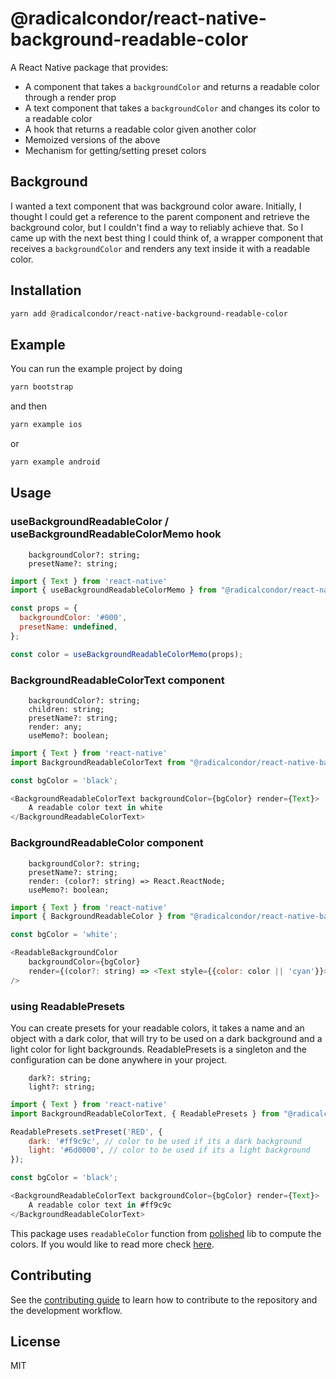 # @radicalcondor/react-native-background-readable-color

A React Native package that provides:
  - A component that takes a `backgroundColor` and returns a readable color
    through a render prop
  - A text component that takes a `backgroundColor` and changes its color to a
    readable color
  - A hook that returns a readable color given another color
  - Memoized versions of the above
  - Mechanism for getting/setting preset colors

## Background

I wanted a text component that was background color aware. Initially, I 
thought I could get a reference to the parent component and retrieve the
background color, but I couldn't find a way to reliably achieve that. So I
came up with the next best thing I could think of, a wrapper component that
receives a `backgroundColor` and renders any text inside it with a readable 
color.

## Installation

```sh
yarn add @radicalcondor/react-native-background-readable-color
```

## Example

You can run the example project by doing
```sh
yarn bootstrap
```
and then
```sh
yarn example ios
```
or 
```sh
yarn example android
```

## Usage

### useBackgroundReadableColor / useBackgroundReadableColorMemo hook
```
    backgroundColor?: string;
    presetName?: string;
```
```js
import { Text } from 'react-native' 
import { useBackgroundReadableColorMemo } from "@radicalcondor/react-native-background-readable-color";

const props = {
  backgroundColor: '#000',
  presetName: undefined,
};

const color = useBackgroundReadableColorMemo(props);
```

### BackgroundReadableColorText component
```
    backgroundColor?: string;
    children: string;
    presetName?: string;
    render: any;
    useMemo?: boolean;
```
```js
import { Text } from 'react-native' 
import BackgroundReadableColorText from "@radicalcondor/react-native-background-readable-color";

const bgColor = 'black';

<BackgroundReadableColorText backgroundColor={bgColor} render={Text}>
    A readable color text in white
</BackgroundReadableColorText>
```

### BackgroundReadableColor component
```
    backgroundColor?: string;
    presetName?: string;
    render: (color?: string) => React.ReactNode;
    useMemo?: boolean;
```
```js
import { Text } from 'react-native' 
import { BackgroundReadableColor } from "@radicalcondor/react-native-background-readable-color";

const bgColor = 'white';

<ReadableBackgroundColor
    backgroundColor={bgColor}
    render={(color?: string) => <Text style={{color: color || 'cyan'}}>A readable color text in black</Text>}
/>
```

### using ReadablePresets
You can create presets for your readable colors, it takes a name and an object with a dark color, that will try to be used
on a dark background and a light color for light backgrounds. 
ReadablePresets is a singleton and the configuration can be done anywhere in your project.
```
    dark?: string;
    light?: string;
```
```js
import { Text } from 'react-native' 
import BackgroundReadableColorText, { ReadablePresets } from "@radicalcondor/react-native-background-readable-color";

ReadablePresets.setPreset('RED', {
    dark: '#ff9c9c', // color to be used if its a dark background
    light: '#6d0000', // color to be used if its a light background
});

const bgColor = 'black';

<BackgroundReadableColorText backgroundColor={bgColor} render={Text}>
    A readable color text in #ff9c9c
</BackgroundReadableColorText>
```

This package uses `readableColor` function from [polished](https://www.npmjs.com/package/polished) lib to compute the colors. If you would like to read more check [here](https://polished.js.org/docs/#readablecolor).

## Contributing

See the [contributing guide](CONTRIBUTING.md) to learn how to contribute to the repository and the development workflow.

## License

MIT
